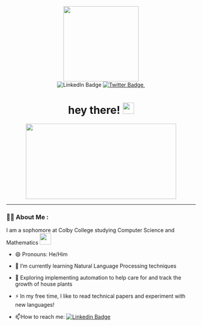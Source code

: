 <div id="header" align="center">
  <img src="https://charlottesvilleschools.org/wp-content/uploads/2018/05/programming1-600x270.jpg" width="200"/>
  <div id="badges">
      <img src="https://img.shields.io/badge/LinkedIn-blue?style=for-the-badge&logo=linkedin&logoColor=white" alt="LinkedIn Badge"/>
    </a>
    <a href="https://twitter.com/derekhessinger">
    <img src="https://img.shields.io/badge/Twitter-blue?style=for-the-badge&logo=twitter&logoColor=white" alt="Twitter Badge"/>
    </a>
    <img src="https://komarev.com/ghpvc/?username=derekhessinger&style=flat-square&color=blue" alt=""/>
   </div>
   <h1>
     hey there!
     <img src="https://media.giphy.com/media/hvRJCLFzcasrR4ia7z/giphy.gif" width="30px"/>
   </h1>
</div>

<div align="center">
  <img src="https://media.giphy.com/media/3oKIPnAiaMCws8nOsE/giphy.gif" width="400" height="200"/>
</div>

---

### :man_technologist: About Me :

I am a sophomore at Colby College studying Computer Science and Mathematics <img src="https://media.giphy.com/media/gniz0qUijH8T7yRQWR/giphy.gif" width="30">

- 😄 Pronouns: He/Him

- :telescope: I’m currently learning Natural Language Processing techniques

- :seedling: Exploring implementing automation to help care for and track the growth of house plants

- :zap: In my free time, I like to read technical papers and experiment with new languages!

- :mailbox:How to reach me: [![Linkedin Badge](https://img.shields.io/badge/-derekhessinger-blue?style=flat&logo=Linkedin&logoColor=white)](https://www.linkedin.com/in/derek-hessinger/)

